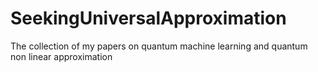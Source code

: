 # SeekingUniversalApproximation
The collection of my papers on quantum machine learning and quantum non linear approximation 
